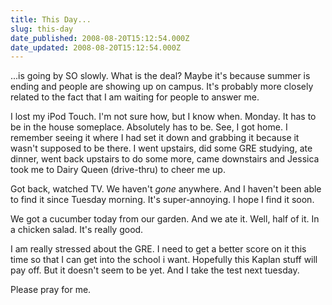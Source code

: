 ```yaml
---
title: This Day...
slug: this-day
date_published: 2008-08-20T15:12:54.000Z
date_updated: 2008-08-20T15:12:54.000Z
---
```


...is going by SO slowly. What is the deal? Maybe it's because summer is ending and people are showing up on campus. It's probably more closely related to the fact that I am waiting for people to answer me.

I lost my iPod Touch. I'm not sure how, but I know when. Monday. It has to be in the house someplace. Absolutely has to be. See, I got home. I remember seeing it where I had set it down and grabbing it because it wasn't supposed to be there. I went upstairs, did some GRE studying, ate dinner, went back upstairs to do some more, came downstairs and Jessica took me to Dairy Queen (drive-thru) to cheer me up.

Got back, watched TV. We haven't *gone* anywhere. And I haven't been able to find it since Tuesday morning. It's super-annoying. I hope I find it soon.

We got a cucumber today from our garden. And we ate it. Well, half of it. In a chicken salad. It's really good.

I am really stressed about the GRE. I need to get a better score on it this time so that I can get into the school i want. Hopefully this Kaplan stuff will pay off. But it doesn't seem to be yet. And I take the test next tuesday.

Please pray for me.
